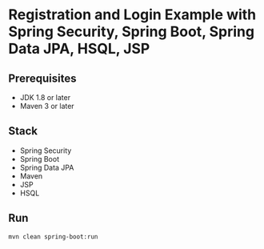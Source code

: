 # Registration and Login Example with Spring Security, Spring Boot, Spring Data JPA, HSQL, JSP

## Prerequisites
- JDK 1.8 or later
- Maven 3 or later

## Stack
- Spring Security
- Spring Boot
- Spring Data JPA
- Maven
- JSP
- HSQL

## Run
```mvn clean spring-boot:run```
